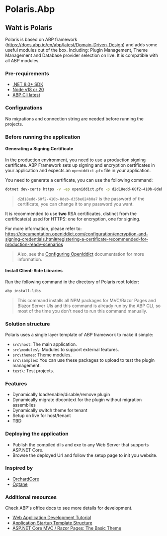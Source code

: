# Polaris.Abp

## Waht is Polaris

Polaris is based on ABP framework (https://docs.abp.io/en/abp/latest/Domain-Driven-Design) and adds some useful modules out of the box. Including: Plugin Management, Theme Management and Database provider selection on live. It is compatible with all ABP modules.

### Pre-requirements

* [.NET 8.0+ SDK](https://dotnet.microsoft.com/download/dotnet)
* [Node v18 or 20](https://nodejs.org/en)
* [ABP Cli latest](https://abp.io/get-started)

### Configurations

No migrations and connection string are needed before running the projects.

### Before running the application

#### Generating a Signing Certificate

In the production environment, you need to use a production signing certificate. ABP Framework sets up signing and encryption certificates in your application and expects an `openiddict.pfx` file in your application.

You need to generate a certificate, you can use the following command:

```bash
dotnet dev-certs https -v -ep openiddict.pfx -p d2d18edd-60f2-410b-8deb-d35be024b0a7
```

> `d2d18edd-60f2-410b-8deb-d35be024b0a7` is the password of the certificate, you can change it to any password you want.

It is recommended to use **two** RSA certificates, distinct from the certificate(s) used for HTTPS: one for encryption, one for signing.

For more information, please refer to: https://documentation.openiddict.com/configuration/encryption-and-signing-credentials.html#registering-a-certificate-recommended-for-production-ready-scenarios

> Also, see the [Configuring OpenIddict](https://docs.abp.io/en/abp/latest/Deployment/Configuring-OpenIddict#production-environment) documentation for more information.

#### Install Client-Side Libraries

Run the following command in the directory of Polaris root folder:

```bash
abp install-libs
```

> This command installs all NPM packages for MVC/Razor Pages and Blazor Server UIs and this command is already run by the ABP CLI, so most of the time you don't need to run this command manually.

### Solution structure

Polaris uses a single layer template of ABP framework to make it simple:

* `src\host`: The main application.
* `src\modules\`: Modules to support external features.
* `src\themes`: Theme modules.
* `src\samples`: You can use these packages to upload to test the plugin management.
* `test\`: Test projects.

### Features

* Dynamically load/enable/disable/remove plugin
* Dynamically migrate dbcontext for the plugin without migration assemblies
* Dynamically switch theme for tenant
* Setup on live for host/tenant
* TBD

### Deploying the application

* Publish the compiled dlls and exe to any Web Server that supports ASP.NET Core. 
* Browse the deployed Url and follow the setup page to init you website.

### Inspired by

* [OrchardCore](https://github.com/OrchardCMS/OrchardCore)
* [Oqtane](https://github.com/oqtane/oqtane.framework)

### Additional resources

Check ABP's office docs to see more details for development.

* [Web Application Development Tutorial](https://docs.abp.io/en/abp/latest/Tutorials/Part-1)
* [Application Startup Template Structure](https://docs.abp.io/en/abp/latest/Startup-Templates/Application)
* [ASP.NET Core MVC / Razor Pages: The Basic Theme](https://docs.abp.io/en/abp/latest/UI/AspNetCore/Basic-Theme)
